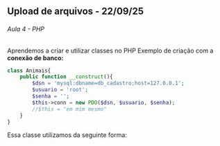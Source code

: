 ## Upload de arquivos - 22/09/25
###### Aula 4 - PHP

Aprendemos a criar e utilizar classes no PHP 
Exemplo de criação com a **conexão de banco:**
```PHP
class Animais{
    public function __construct(){
        $dsn = 'mysql:dbname=db_cadastro;host=127.0.0.1';
        $usuario = 'root';
        $senha = '';
        $this->conn = new PDO($dsn, $usuario, $senha);
        //$this = "em mim mesmo"
    }
}
```
Essa classe utilizamos da seguinte forma:








